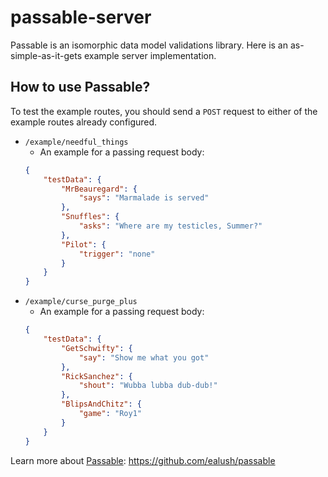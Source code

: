 # passable-server

Passable is an isomorphic data model validations library.
Here is an as-simple-as-it-gets example server implementation.

## How to use Passable?
To test the example routes, you should send a `POST` request to either of the example routes already configured.
* `/example/needful_things`
    * An example for a passing request body:
    ```json
    {
        "testData": {
            "MrBeauregard": {
                "says": "Marmalade is served"
            },
            "Snuffles": {
                "asks": "Where are my testicles, Summer?"
            },
            "Pilot": {
                "trigger": "none"
            }
        }
    }
    ```
* `/example/curse_purge_plus`
    * An example for a passing request body:
    ```json
    {
        "testData": {
            "GetSchwifty": {
                "say": "Show me what you got"
            },
            "RickSanchez": {
                "shout": "Wubba lubba dub-dub!"
            },
            "BlipsAndChitz": {
                "game": "Roy1"
            }
        }
    }
    ```

Learn more about [Passable](https://github.com/ealush/passable): https://github.com/ealush/passable
